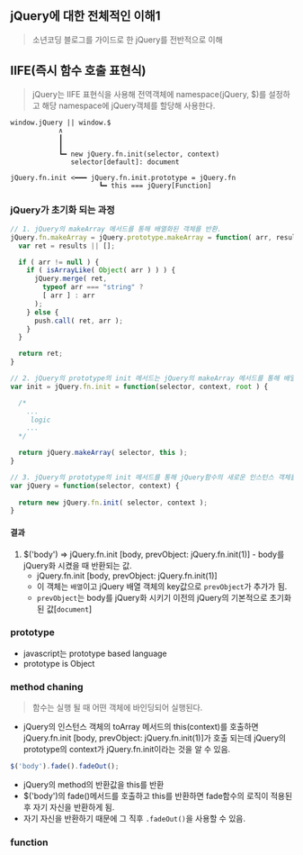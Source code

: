 ## jQuery에 대한 전체적인 이해1
> 소년코딩 블로그를 가이드로 한 jQuery를 전반적으로 이해

## IIFE(즉시 함수 호출 표현식)
> jQuery는 IIFE 표현식을 사용해 전역객체에 namespace(jQuery, $)를 설정하고 해당 namespace에 jQuery객체를 할당해 사용한다.

```
window.jQuery || window.$
            ∧
            ┃
            ┃  
            ┗━ new jQuery.fn.init(selector, context)
               selector[default]: document

jQuery.fn.init <━━━ jQuery.fn.init.prototype = jQuery.fn
                      ┗━ this === jQuery[Function]
```

### jQuery가 초기화 되는 과정

```javascript
// 1. jQuery의 makeArray 메서드를 통해 배열화된 객체를 반환.
jQuery.fn.makeArray = jQuery.prototype.makeArray = function( arr, results ) {
  var ret = results || [];

  if ( arr != null ) {
    if ( isArrayLike( Object( arr ) ) ) {
      jQuery.merge( ret,
        typeof arr === "string" ?
        [ arr ] : arr
      );
    } else {
      push.call( ret, arr );
    }
  }

  return ret;
}

// 2. jQuery의 prototype의 init 메서드는 jQuery의 makeArray 메서드를 통해 배열화된 객체를 반환.
var init = jQuery.fn.init = function(selector, context, root ) {

  /*
    ...
     logic
    ...
  */

  return jQuery.makeArray( selector, this );
}

// 3. jQuery의 prototype의 init 메서드를 통해 jQuery함수의 새로운 인스턴스 객체를 만들어 반환.
var jQuery = function(selector, context) {
  
  return new jQuery.fn.init( selector, context );
}
```
#### 결과
  1. $('body') => jQuery.fn.init [body, prevObject: jQuery.fn.init(1)] 
    - body를 jQuery화 시켰을 때 반환되는 값.
      - jQuery.fn.init [body, prevObject: jQuery.fn.init(1)]
      - 이 객체는 `배열`이고 jQuery 배열 객체의 key값으로 `prevObject`가 추가가 됨.
      - `prevObject`는 body를 jQuery화 시키기 이전의 jQuery의 기본적으로 초기화 된 값[`document`]


### prototype
- javascript는 prototype based language
- prototype is Object

### method chaning
> 함수는 실행 될 때 어떤 객체에 바인딩되어 실행된다.
- jQuery의 인스턴스 객체의 toArray 메서드의 this(context)를 호출하면 jQuery.fn.init [body, prevObject: jQuery.fn.init(1)]가 호출 되는데 jQuery의 prototype의 context가 jQuery.fn.init이라는 것을 알 수 있음.

```javascript
$('body').fade().fadeOut();
```
- jQuery의 method의 반환값을 this를 반환
- $('body')의 fade()메서드를 호출하고 this를 반환하면 fade함수의 로직이 적용된 후 자기 자신을 반환하게 됨.
- 자기 자신을 반환하기 때문에 그 직후 `.fadeOut()`을 사용할 수 있음.

### function

